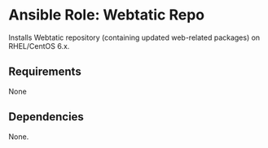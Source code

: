 # Ansible Role: Webtatic Repo

Installs Webtatic repository (containing updated web-related packages) on RHEL/CentOS 6.x.

## Requirements

None

## Dependencies

None.
